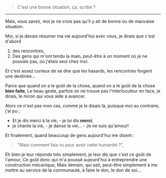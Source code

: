 >C'est une bonne situation, ça, scribe ?
*****
Mais, vous savez, moi je ne crois pas
qu'il y ait de bonne ou de mauvaise situation.

Moi, si je devais résumer ma vie aujourd'hui avec vous,
je dirais que c'est d'abord 
1. des rencontres,
2. Des gens qui m'ont tendu la main,
peut-être à un moment où je ne pouvais pas, où j'étais seul chez moi.

Et c'est assez curieux de se dire que les hasards,
les rencontres forgent une destinée...

Parce que quand on a le goût de la chose,
quand on a le goût de la chose **bien faite**,
Le beau geste, parfois on ne trouve pas l'interlocuteur en face,
je dirais, le miroir qui vous aide à avancer.

Alors ce n'est pas mon cas, comme je le disais là,
puisque moi au contraire, j'ai pu ;
- Et je dis merci à la vie, - je lui dis ***merci***,
- je chante la vie, - je danse la vie... - Je ne suis qu'amour!

Et finalement, quand beaucoup de gens aujourd'hui me disent :

>"Mais comment fais-tu pour avoir cette humanité ?",

Eh bien je leur réponds très simplement,
je leur dis que c'est ce goût de l'amour,
Ce goût donc qui m'a poussé aujourd'hui
à entreprendre une construction mécanique,
Mais demain, qui sait, peut-être simplement
à me mettre au service de la communauté,
à faire le don, le don de soi...
